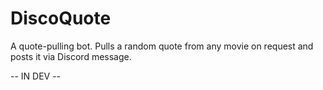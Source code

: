# DiscoQuote
A quote-pulling bot. Pulls a random quote from any movie on request and posts it via Discord message. 

-- IN DEV --
